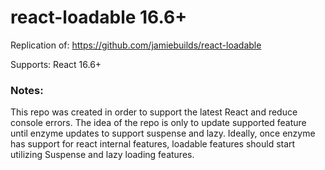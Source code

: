# react-loadable 16.6+
Replication of: https://github.com/jamiebuilds/react-loadable

Supports: React 16.6+ 

### Notes:
This repo was created in order to support the latest React and reduce console errors. The idea of the repo is only to update supported feature until enzyme updates to support suspense and lazy. Ideally, once enzyme has support for react internal features, loadable features should start utilizing Suspense and lazy loading features.